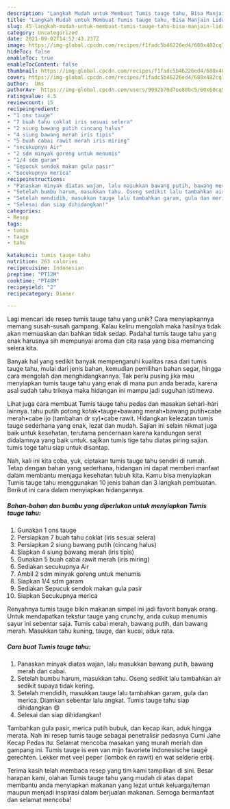 ```yaml
---
description: "Langkah Mudah untuk Membuat Tumis tauge tahu, Bisa Manjain Lidah"
title: "Langkah Mudah untuk Membuat Tumis tauge tahu, Bisa Manjain Lidah"
slug: 45-langkah-mudah-untuk-membuat-tumis-tauge-tahu-bisa-manjain-lidah
category: Uncategorized
date: 2021-09-02T14:52:43.237Z
image: https://img-global.cpcdn.com/recipes/f1fadc5b46226ed4/680x482cq70/tumis-tauge-tahu-foto-resep-utama.jpg
hideToc: false
enableToc: true
enableTocContent: false
thumbnail: https://img-global.cpcdn.com/recipes/f1fadc5b46226ed4/680x482cq70/tumis-tauge-tahu-foto-resep-utama.jpg
cover: https://img-global.cpcdn.com/recipes/f1fadc5b46226ed4/680x482cq70/tumis-tauge-tahu-foto-resep-utama.jpg
author:  Ums
authorAv:  https://img-global.cpcdn.com/users/9092b70d7ee88bc5/60x60cq50/avatar.jpg
ratingvalue: 4.5
reviewcount: 15
recipeingredient:
- "1 ons tauge"
- "7 buah tahu coklat iris sesuai selera"
- "2 siung bawang putih cincang halus"
- "4 siung bawang merah iris tipis"
- "5 buah cabai rawit merah iris miring"
- "secukupnya Air"
- "2 sdm minyak goreng untuk menumis"
- "1/4 sdm garam"
- "Sepucuk sendok makan gula pasir"
- "Secukupnya merica"
recipeinstructions:
- "Panaskan minyak diatas wajan, lalu masukkan bawang putih, bawang merah dan cabai."
- "Setelah bumbu harum, masukkan tahu. Oseng sedikit lalu tambahkan air sedikit supaya tidak kering."
- "Setelah mendidih, masukkan tauge lalu tambahkan garam, gula dan merica. Diamkan sebentar lalu angkat. Tumis tauge tahu siap dihidangkan 😄"
- "Selesai dan siap dihidangkan!"
categories:
- Resep
tags:
- tumis
- tauge
- tahu

katakunci: tumis tauge tahu 
nutrition: 263 calories
recipecuisine: Indonesian
preptime: "PT12M"
cooktime: "PT48M"
recipeyield: "2"
recipecategory: Dinner

---
```



Lagi mencari ide resep tumis tauge tahu yang unik? Cara menyiapkannya memang susah-susah gampang. Kalau keliru mengolah maka hasilnya tidak akan memuaskan dan bahkan tidak sedap. Padahal tumis tauge tahu yang enak harusnya sih mempunyai aroma dan cita rasa yang bisa memancing selera kita.


Banyak hal yang sedikit banyak mempengaruhi kualitas rasa dari tumis tauge tahu, mulai dari jenis bahan, kemudian pemilihan bahan segar, hingga cara mengolah dan menghidangkannya. Tak perlu pusing jika mau menyiapkan tumis tauge tahu yang enak di mana pun anda berada, karena asal sudah tahu triknya maka hidangan ini mampu jadi suguhan istimewa.

Lihat juga cara membuat Tumis tauge tahu pedas dan masakan sehari-hari lainnya. tahu putih potong kotak•tauge•bawang merah•bawang putih•cabe merah•cabe ijo (tambahan dr sy)•cabe rawit. Hidangkan kelezatan tumis tauge sederhana yang enak, lezat dan mudah. Sajian ini selain nikmat juga baik untuk kesehatan, terutama pencernaan karena kandungan serat didalamnya yang baik untuk. sajikan tumis tige tahu diatas piring sajian. tumis toge tahu siap untuk disantap.


Nah, kali ini kita coba, yuk, ciptakan tumis tauge tahu sendiri di rumah. Tetap dengan bahan yang sederhana, hidangan ini dapat memberi manfaat dalam membantu menjaga kesehatan tubuh kita. Kamu bisa menyiapkan Tumis tauge tahu menggunakan 10 jenis bahan dan 3 langkah pembuatan. Berikut ini cara dalam menyiapkan hidangannya.

<!--inarticleads1-->

##### Bahan-bahan dan bumbu yang diperlukan untuk menyiapkan Tumis tauge tahu:

1. Gunakan 1 ons tauge
1. Persiapkan 7 buah tahu coklat (iris sesuai selera)
1. Persiapkan 2 siung bawang putih (cincang halus)
1. Siapkan 4 siung bawang merah (iris tipis)
1. Gunakan 5 buah cabai rawit merah (iris miring)
1. Sediakan secukupnya Air
1. Ambil 2 sdm minyak goreng untuk menumis
1. Siapkan 1/4 sdm garam
1. Sediakan Sepucuk sendok makan gula pasir
1. Siapkan Secukupnya merica


Renyahnya tumis tauge bikin makanan simpel ini jadi favorit banyak orang. Untuk mendapatkan tekstur tauge yang crunchy, anda cukup menumis sayur ini sebentar saja. Tumis cabai merah, bawang putih, dan bawang merah. Masukkan tahu kuning, tauge, dan kucai, aduk rata. 

<!--inarticleads2-->

##### Cara buat Tumis tauge tahu:

1. Panaskan minyak diatas wajan, lalu masukkan bawang putih, bawang merah dan cabai.
1. Setelah bumbu harum, masukkan tahu. Oseng sedikit lalu tambahkan air sedikit supaya tidak kering.
1. Setelah mendidih, masukkan tauge lalu tambahkan garam, gula dan merica. Diamkan sebentar lalu angkat. Tumis tauge tahu siap dihidangkan 😄
1. Selesai dan siap dihidangkan!

Tambahkan gula pasir, merica putih bubuk, dan kecap ikan, aduk hingga merata. Nah ini resep tumis tauge sebagai penetralisir pedasnya Cumi Jahe Kecap Pedas itu. Selamat mencoba masakan yang murah meriah dan gampang ini. Tumis tauge is een van mijn favoriete Indonesische taugé gerechten. Lekker met veel peper (lombok én rawit) en wat selderie erbij. 

Terima kasih telah membaca resep yang tim kami tampilkan di sini. Besar harapan kami, olahan Tumis tauge tahu yang mudah di atas dapat membantu anda menyiapkan makanan yang lezat untuk keluarga/teman maupun menjadi inspirasi dalam berjualan makanan. Semoga bermanfaat dan selamat mencoba!
